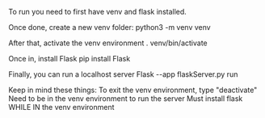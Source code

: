 
To run you need to first have venv and flask installed.

Once done, create a new venv folder:
	python3 -m venv venv

After that, activate the venv environment
	. venv/bin/activate

Once in, install Flask
	pip install Flask

Finally, you can run a localhost server
	Flask --app flaskServer.py run

Keep in mind these things:
	To exit the venv environment, type "deactivate"
	Need to be in the venv environment to run the server
	Must install flask WHILE IN the venv environment